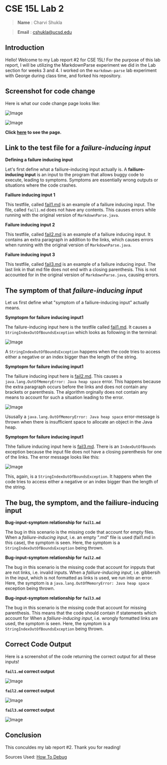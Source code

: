 # CSE 15L Lab 2 

> __Name__ : Charvi Shukla 

> __Email__ : cshukla@ucsd.edu 

## Introduction

Hello! Welcome to my Lab report #2 for CSE 15L! For the purpose of this lab report, I will be utilizing the MarkdownParse experiment we did in the Lab section for weeks 3 and 4. I worked on the `markdown-parse` lab experiment with George during class time, and forked his repository.

## Screenshot for code change

Here is what our code change page looks like:

![Image](changes_screenshot1.png)

![Image](changes_screenshot2.png)

**Click [here](https://github.com/charvishukla/markdown-parser/commit/2880d403612786f485cc0db46e56594b8c0de3d1) to see the page.**

## Link to the test file for a _failure-inducing input_

**Defining a failure inducing input**

Let's first define what a failiure-inducing input actually is. A **failiure-inducing input** is an input to the program that allows buggy code to execute, leading to symptoms. Symptoms are essentially wrong outputs or situations where the code crashes. 

**Failiure inducing input 1**

This testfile, called [fail1.md](https://github.com/charvishukla/markdown-parser/blob/main/fail1.md) is an example of a failiure inducing input. The file, called `fail1.md` does not have any contents. This causes errors while running with the original version of `MarkdownParse.java`.

**Failure inducing input 2**

This testfile, called [fail2.md](https://github.com/charvishukla/markdown-parser/blob/main/fail2.md) is an example of a failiure inducing input. It contains an extra paragraph in addition to the links, which causes errors when running with the original version of `MarkdownParse.java`.

**Failure inducing input 3**

This testfile, called [fail3.md](https://github.com/charvishukla/markdown-parser/blob/main/fail3.md) is an example of a failiure inducing input. The last link in that md file does not end with a closing parenthesis. This is not accounted for in the original version of `MarkdownParse.java`, causing errors. 



## The symptom of that _failure-inducing input_

Let us first define what "symptom of a failiure-inducing input" actually means.

**Symptopm for failure inducing input1**

The failure-inducing input here is the testfile called [fail1.md](https://github.com/charvishukla/markdown-parser/blob/main/fail1.md). It causes a `StringIndexOutOfBoundsException` which looks as following in the terminal:

![Image](errormessage.png)

A `StringIndexOutOfBoundsException` happens when the code tries to access either a negative or an index bigger than the length of the string. 


**Symptopm for failure inducing input1**

The failiure inducing input here is [fail2.md](https://github.com/charvishukla/markdown-parser/blob/main/fail2.md). This causes a `java.lang.OutOfMemoryError: Java heap space` error. This happens because the extra paragraph occurs before the links and does not contain any brackets or parenthesis. The algorithm orginally does not contain any means to account for such a situation leading to the error.

![Image](errmessage2.png)

Ususally a `java.lang.OutOfMemoryError: Java heap space` error-message is thrown when there is insufficient space to allocate an object in the Java heap.

**Symptopm for failure inducing input1**

Thhe failiure inducing input here is [fail3.md](https://github.com/charvishukla/markdown-parser/blob/main/fail3.md). There is an `IndexOutOfBounds` exception because the input file does not have a closing parenthesis for one of the links. The error message looks like this:

![Image](errormessage3.png)

This, again, is a `StringIndexOutOfBoundsException`. It happens when the code tries to access either a negative or an index bigger than the length of the string. 


## The **bug**, the **symptom**, and the **failiure-inducing input**

**Bug-input-symptom relationship for `fail1.md`**

The bug in this scenario is the missing code that account for empty files. When a _failiure-inducing input_, i.e. an empty ".md" file is used (fail1.md in this case), the symptom is seen. Here, the symptom is a `StringIndexOutOfBoundsException` being thrown. 

**Bug-input-symptom relationship for `fail2.md`**

The bug in this scenario is the missing code that account for inpputs that are not links, i.e. invalid inputs. When a _failiure-inducing input_, i.e. gibbersih in the input, which is not formatted as links is used, we run into an error. Here, the symptom is a `java.lang.OutOfMemoryError: Java heap space` exception being thrown. 


**Bug-input-symptom relationship for `fail3.md`**

The bug in this scenario is the missing code that account for missing parenthesis. This means that the code should contain if statements which account for When a _failiure-inducing input_, i.e. wrongly formatted links are used, the symptom is seen. Here, the symptom is a `StringIndexOutOfBoundsException` being thrown. 



## Correct Code Output 
Here is a screenshot of the code returning the correct output for all these inputs!


**`fail1.md` correct output**

![Image](correct.png)

**`fail2.md` correct output**

![Image](correct2.png)

**`fail3.md` correct output**

![Image](correct3.png)


## Conclusion 
This conculdes my lab report #2. Thank you for reading! 


Sources Used: [How To Debug](https://blog.regehr.org/archives/199)

